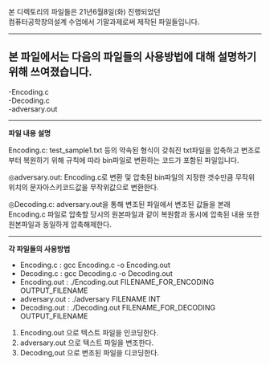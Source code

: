 본 디렉토리의 파일들은 21년6월8일(화) 진행되었던  
컴퓨터공학창의설계 수업에서 기말과제로써 제작된 파일들입니다.

---

## 본 파일에서는 다음의 파일들의 사용방법에 대해 설명하기 위해 쓰여졌습니다.

-Encoding.c  
-Decoding.c  
-adversary.out

---

**파일 내용 설명**

Encoding.c: test_sample1.txt 등의 약속된 형식이 갖춰진 txt파일을 압축하고 변조로 부터 복원하기 위해 규칙에 따라 bin파일로 변환하는 코드가 포함된 파일입니다.

◎adversary.out: Encoding.c로 변환 및 압축된 bin파일의 지정한 갯수만큼 무작위 위치의 문자아스키코드값을 무작위값으로 변환한다.

◎Decoding.c: adversary.out을 통해 변조된 파일에서 변조된 값들을 본래 Encoding.c 파일로 압축할 당시의 원본파일과 같이 복원함과 동시에 압축된 내용 또한 원본파일과 동일하게 압축해제한다.

---

**각 파일들의 사용방법**

- Encoding.c : gcc Encoding.c -o Encoding.out
- Decoding.c : gcc Decoding.c -o Decoding.out
- Encoding.out : ./Encoding.out FILENAME_FOR_ENCODING OUTPUT_FILENAME
- adversary.out : ./adversary FILENAME INT
- Decoding.out : ./Decoding.out FILENAME_FOR_DECODING OUTPUT_FILENAME

1. Encoding.out 으로 텍스트 파일을 인코딩한다.
2. adversary.out 으로 텍스트 파일을 변조한다.
3. Decoding,out 으로 변조된 파일을 디코딩한다.
